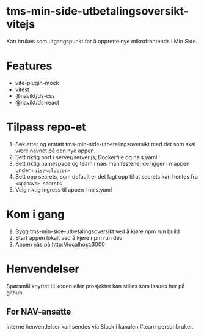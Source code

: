 # tms-min-side-utbetalingsoversikt-vitejs

Kan brukes som utgangspunkt for å opprette nye mikrofrontends i Min Side.

# Features

- vite-plugin-mock
- vitest
- @navikt/ds-css
- @navikt/ds-react

# Tilpass repo-et

1. Søk etter og erstatt tms-min-side-utbetalingsoversikt med det som skal være navnet på den nye appen.
2. Sett riktig port i server/server.js, Dockerfile og nais.yaml.
3. Sett riktig namespace og team i nais manifestene, de ligger i mappen under `nais/<cluster>`
4. Sett opp secrets, som default er det lagt opp til at secrets kan hentes fra `<appnavn>-secrets`
5. Velg riktig ingress til appen i nais.yaml

# Kom i gang

1. Bygg tms-min-side-utbetalingsoversikt ved å kjøre npm run build
2. Start appen lokalt ved å kjøre npm run dev
3. Appen nås på http://localhost:3000

# Henvendelser

Spørsmål knyttet til koden eller prosjektet kan stilles som issues her på github.

## For NAV-ansatte

Interne henvendelser kan sendes via Slack i kanalen #team-personbruker.
